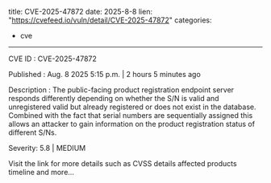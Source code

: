  
title: CVE-2025-47872
date: 2025-8-8
lien: "https://cvefeed.io/vuln/detail/CVE-2025-47872"
categories:
  - cve
---

CVE ID : CVE-2025-47872

Published :  Aug. 8
2025
5:15 p.m. | 2 hours
5 minutes ago

Description : The public-facing product registration endpoint server responds 
differently depending on whether the S/N is valid and unregistered
valid but already registered
or does not exist in the database. 
Combined with the fact that serial numbers are sequentially assigned
this allows an attacker to gain information on the product registration 
status of different S/Ns.

Severity: 5.8 | MEDIUM

Visit the link for more details
such as CVSS details
affected products
timeline
and more...
